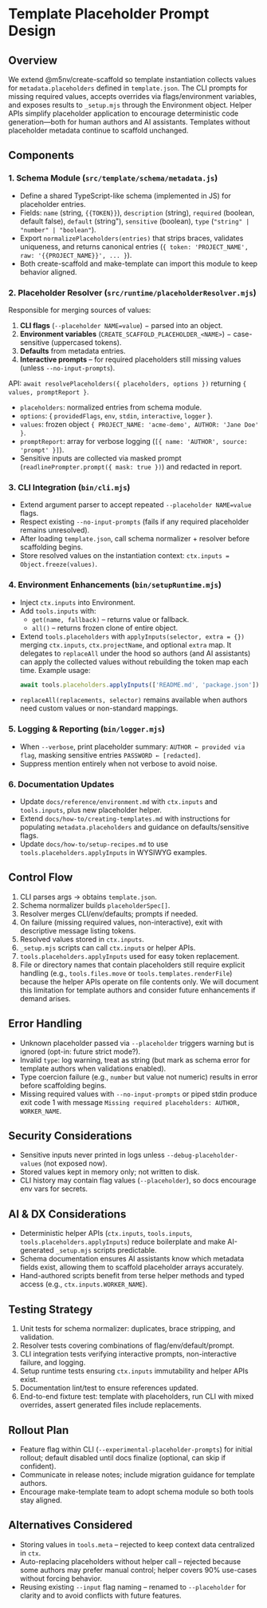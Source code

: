 # Template Placeholder Prompt Design

## Overview

We extend @m5nv/create-scaffold so template instantiation collects values for `metadata.placeholders` defined in `template.json`. The CLI prompts for missing required values, accepts overrides via flags/environment variables, and exposes results to `_setup.mjs` through the Environment object. Helper APIs simplify placeholder application to encourage deterministic code generation—both for human authors and AI assistants. Templates without placeholder metadata continue to scaffold unchanged.

## Components

### 1. Schema Module (`src/template/schema/metadata.js`)
- Define a shared TypeScript-like schema (implemented in JS) for placeholder entries.
- Fields: `name` (string, `{{TOKEN}}`), `description` (string), `required` (boolean, default false), `default` (string"), `sensitive` (boolean), `type` (`"string" | "number" | "boolean"`).
- Export `normalizePlaceholders(entries)` that strips braces, validates uniqueness, and returns canonical entries (`{ token: 'PROJECT_NAME', raw: '{{PROJECT_NAME}}', ... }`).
- Both create-scaffold and make-template can import this module to keep behavior aligned.

### 2. Placeholder Resolver (`src/runtime/placeholderResolver.mjs`)
Responsible for merging sources of values:

1. **CLI flags** (`--placeholder NAME=value`) − parsed into an object.
2. **Environment variables** (`CREATE_SCAFFOLD_PLACEHOLDER_<NAME>`) − case-sensitive (uppercased tokens).
3. **Defaults** from metadata entries.
4. **Interactive prompts** – for required placeholders still missing values (unless `--no-input-prompts`).

API: `await resolvePlaceholders({ placeholders, options })` returning `{ values, promptReport }`.
- `placeholders`: normalized entries from schema module.
- `options`: { `providedFlags`, `env`, `stdin`, `interactive`, `logger` }.
- `values`: frozen object `{ PROJECT_NAME: 'acme-demo', AUTHOR: 'Jane Doe' }`.
- `promptReport`: array for verbose logging (`[{ name: 'AUTHOR', source: 'prompt' }]`).
- Sensitive inputs are collected via masked prompt (`readlinePrompter.prompt({ mask: true })`) and redacted in report.

### 3. CLI Integration (`bin/cli.mjs`)
- Extend argument parser to accept repeated `--placeholder NAME=value` flags.
- Respect existing `--no-input-prompts` (fails if any required placeholder remains unresolved).
- After loading `template.json`, call schema normalizer + resolver before scaffolding begins.
- Store resolved values on the instantiation context: `ctx.inputs = Object.freeze(values)`.

### 4. Environment Enhancements (`bin/setupRuntime.mjs`)
- Inject `ctx.inputs` into Environment.
- Add `tools.inputs` with:
  - `get(name, fallback)` – returns value or fallback.
  - `all()` – returns frozen clone of entire object.
- Extend `tools.placeholders` with `applyInputs(selector, extra = {})` merging `ctx.inputs`, `ctx.projectName`, and optional `extra` map. It delegates to `replaceAll` under the hood so authors (and AI assistants) can apply the collected values without rebuilding the token map each time. Example usage:
  ```javascript
  await tools.placeholders.applyInputs(['README.md', 'package.json']);
  ```
- `replaceAll(replacements, selector)` remains available when authors need custom values or non-standard mappings.

### 5. Logging & Reporting (`bin/logger.mjs`)
- When `--verbose`, print placeholder summary: `AUTHOR ← provided via flag`, masking sensitive entries `PASSWORD ← [redacted]`.
- Suppress mention entirely when not verbose to avoid noise.

### 6. Documentation Updates
- Update `docs/reference/environment.md` with `ctx.inputs` and `tools.inputs`, plus new placeholder helper.
- Extend `docs/how-to/creating-templates.md` with instructions for populating `metadata.placeholders` and guidance on defaults/sensitive flags.
- Update `docs/how-to/setup-recipes.md` to use `tools.placeholders.applyInputs` in WYSIWYG examples.

## Control Flow

1. CLI parses args → obtains `template.json`.
2. Schema normalizer builds `placeholderSpec[]`.
3. Resolver merges CLI/env/defaults; prompts if needed.
4. On failure (missing required values, non-interactive), exit with descriptive message listing tokens.
5. Resolved values stored in `ctx.inputs`.
6. `_setup.mjs` scripts can call `ctx.inputs` or helper APIs.
7. `tools.placeholders.applyInputs` used for easy token replacement.
8. File or directory names that contain placeholders still require explicit handling (e.g., `tools.files.move` or `tools.templates.renderFile`) because the helper APIs operate on file contents only. We will document this limitation for template authors and consider future enhancements if demand arises.

## Error Handling

- Unknown placeholder passed via `--placeholder` triggers warning but is ignored (opt-in: future strict mode?).
- Invalid `type`: log warning, treat as string (but mark as schema error for template authors when validations enabled).
- Type coercion failure (e.g., `number` but value not numeric) results in error before scaffolding begins.
- Missing required values with `--no-input-prompts` or piped stdin produce exit code 1 with message `Missing required placeholders: AUTHOR, WORKER_NAME`.

## Security Considerations

- Sensitive inputs never printed in logs unless `--debug-placeholder-values` (not exposed now).
- Stored values kept in memory only; not written to disk.
- CLI history may contain flag values (`--placeholder`), so docs encourage env vars for secrets.

## AI & DX Considerations

- Deterministic helper APIs (`ctx.inputs`, `tools.inputs`, `tools.placeholders.applyInputs`) reduce boilerplate and make AI-generated `_setup.mjs` scripts predictable.
- Schema documentation ensures AI assistants know which metadata fields exist, allowing them to scaffold placeholder arrays accurately.
- Hand-authored scripts benefit from terse helper methods and typed access (e.g., `ctx.inputs.WORKER_NAME`).

## Testing Strategy

1. Unit tests for schema normalizer: duplicates, brace stripping, and validation.
2. Resolver tests covering combinations of flag/env/default/prompt.
3. CLI integration tests verifying interactive prompts, non-interactive failure, and logging.
4. Setup runtime tests ensuring `ctx.inputs` immutability and helper APIs exist.
5. Documentation lint/test to ensure references updated.
6. End-to-end fixture test: template with placeholders, run CLI with mixed overrides, assert generated files include replacements.

## Rollout Plan

- Feature flag within CLI (`--experimental-placeholder-prompts`) for initial rollout; default disabled until docs finalize (optional, can skip if confident).
- Communicate in release notes; include migration guidance for template authors.
- Encourage make-template team to adopt schema module so both tools stay aligned.

## Alternatives Considered

- Storing values in `tools.meta` – rejected to keep context data centralized in `ctx`.
- Auto-replacing placeholders without helper call – rejected because some authors may prefer manual control; helper covers 90% use-cases without forcing behavior.
- Reusing existing `--input` flag naming – renamed to `--placeholder` for clarity and to avoid conflicts with future features.
